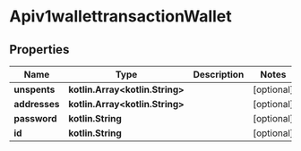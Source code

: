 
# Apiv1wallettransactionWallet

## Properties
Name | Type | Description | Notes
------------ | ------------- | ------------- | -------------
**unspents** | **kotlin.Array&lt;kotlin.String&gt;** |  |  [optional]
**addresses** | **kotlin.Array&lt;kotlin.String&gt;** |  |  [optional]
**password** | **kotlin.String** |  |  [optional]
**id** | **kotlin.String** |  |  [optional]



